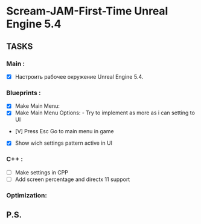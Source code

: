 # Scream-JAM-First-Time Unreal Engine 5.4

## TASKS

### Main :
- [x] Настроить рабочее окружение Unreal Engine 5.4.

### Blueprints :
- [x] Make Main Menu:
- [x] Make Main Menu Options:
      - Try to implement as more as i can setting to UI
- [V] Press Esc Go to main menu in game

- [X] Show wich settings pattern active in UI

### C++ :

- [ ] Make settings in CPP
- [ ] Add screen percentage and directx 11 support

### Optimization:

## P.S.
